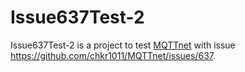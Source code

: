 Issue637Test-2
====================================

Issue637Test-2 is a project to test [MQTTnet](https://github.com/chkr1011/MQTTnet) with issue https://github.com/chkr1011/MQTTnet/issues/637.
